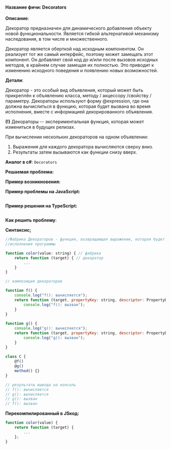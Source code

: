 #### **Название фичи: Decorators**

**Описание**:

Декоратор предназначен для динамического добавления объекту новой функциональности. Является гибкой альтернативой механизму наследования, в том числе и множественного.

Декоратор является оберткой над исходным компонентом. Он реализует тот же самый интерфейс, поэтому может замещать этот компонент. Он добавляет свой код до и/или после вызовов исходных методов, в крайнем случае замещая их полностью. Это приводит к изменению исходного поведения и появлению новых возможностей.

**Детали**:

Декоратор - это особый вид объявления, который может быть прикреплён к объявлению класса, методу / акцессору /свойству / параметру. Декораторы используют форму @expression, где она должна вычислиться в функцию, которая будет вызвана во время исполнения, вместе с информацией декорированного объявления.

**\(!\)** Декораторы -- экспериментальная функция, которая может измениться в будущих релизах.

При вычислении нескольких декораторов на одном объявлении:

1. Выражения для каждого декоратора вычисляются сверху вниз.
2. Результаты затем вызываются как функции снизу вверх.

**Аналог в c\#**: `Decorators`

**Решаемая проблема:**

**Пример возникновения:**

**Пример проблемы на JavaScript:**

```js

```

**Пример решения на TypeScript:**

```js

```

**Как решить проблему**:

**Синтаксис**[**:**](https://citifox.ru/event/adidas-dance-battle/)

```js
//Фабрика Декораторов - функция, возвращающая выражение, которая будет вызвана декоратором во время 
//исполнения программы

function color(value: string) { // фабрика
    return function (target) { // декоратор
        ...
    }
}

// композиция декораторов

function f() {
    console.log("f(): вычисляется");
    return function (target, propertyKey: string, descriptor: PropertyDescriptor) {
        console.log("f(): вызван");
    }
}
 
function g() {
    console.log("g(): вычисляется");
    return function (target, propertyKey: string, descriptor: PropertyDescriptor) {
        console.log("g(): вызван");
    }
}
 
class C {
    @f()
    @g()
    method() {}
}

// результаты вывода на консоль
// f(): вычисляется
// g(): вычисляется
// g(): вызван
// f(): вызван
```

**Перекомпилированный в JSкод:**

```js
function color(value) {
    return function (target) {
        ...
    };
}
```



